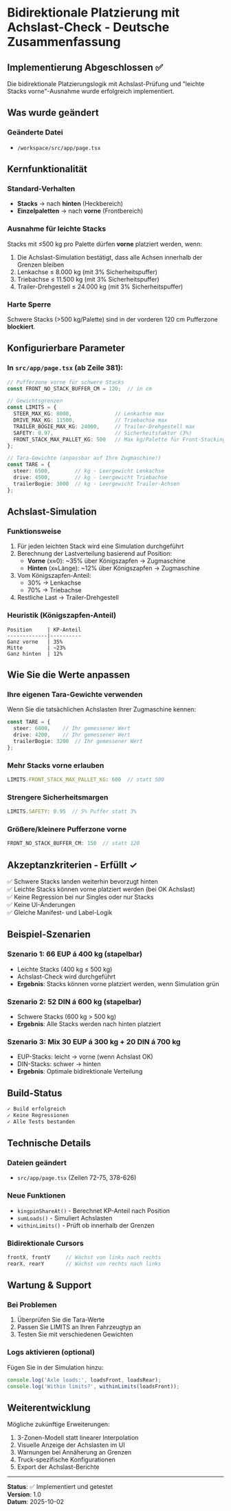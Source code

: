 # Bidirektionale Platzierung mit Achslast-Check - Deutsche Zusammenfassung

## Implementierung Abgeschlossen ✅

Die bidirektionale Platzierungslogik mit Achslast-Prüfung und "leichte Stacks vorne"-Ausnahme wurde erfolgreich implementiert.

## Was wurde geändert

### Geänderte Datei
- `/workspace/src/app/page.tsx`

## Kernfunktionalität

### Standard-Verhalten
- **Stacks** → nach **hinten** (Heckbereich)
- **Einzelpaletten** → nach **vorne** (Frontbereich)

### Ausnahme für leichte Stacks
Stacks mit ≤500 kg pro Palette dürfen **vorne** platziert werden, wenn:
1. Die Achslast-Simulation bestätigt, dass alle Achsen innerhalb der Grenzen bleiben
2. Lenkachse ≤ 8.000 kg (mit 3% Sicherheitspuffer)
3. Triebachse ≤ 11.500 kg (mit 3% Sicherheitspuffer)
4. Trailer-Drehgestell ≤ 24.000 kg (mit 3% Sicherheitspuffer)

### Harte Sperre
Schwere Stacks (>500 kg/Palette) sind in der vorderen 120 cm Pufferzone **blockiert**.

## Konfigurierbare Parameter

### In `src/app/page.tsx` (ab Zeile 381):

```typescript
// Pufferzone vorne für schwere Stacks
const FRONT_NO_STACK_BUFFER_CM = 120;  // in cm

// Gewichtsgrenzen
const LIMITS = {
  STEER_MAX_KG: 8000,              // Lenkachse max
  DRIVE_MAX_KG: 11500,             // Triebachse max
  TRAILER_BOGIE_MAX_KG: 24000,     // Trailer-Drehgestell max
  SAFETY: 0.97,                    // Sicherheitsfaktor (3%)
  FRONT_STACK_MAX_PALLET_KG: 500   // Max kg/Palette für Front-Stacking
};

// Tara-Gewichte (anpassbar auf Ihre Zugmaschine!)
const TARE = {
  steer: 6500,        // kg - Leergewicht Lenkachse
  drive: 4500,        // kg - Leergewicht Triebachse
  trailerBogie: 3000  // kg - Leergewicht Trailer-Achsen
};
```

## Achslast-Simulation

### Funktionsweise
1. Für jeden leichten Stack wird eine Simulation durchgeführt
2. Berechnung der Lastverteilung basierend auf Position:
   - **Vorne** (x≈0): ~35% über Königszapfen → Zugmaschine
   - **Hinten** (x≈Länge): ~12% über Königszapfen → Zugmaschine
3. Vom Königszapfen-Anteil:
   - 30% → Lenkachse
   - 70% → Triebachse
4. Restliche Last → Trailer-Drehgestell

### Heuristik (Königszapfen-Anteil)
```
Position     | KP-Anteil
-------------|----------
Ganz vorne   | 35%
Mitte        | ~23%
Ganz hinten  | 12%
```

## Wie Sie die Werte anpassen

### Ihre eigenen Tara-Gewichte verwenden

Wenn Sie die tatsächlichen Achslasten Ihrer Zugmaschine kennen:

```typescript
const TARE = {
  steer: 6800,    // Ihr gemessener Wert
  drive: 4200,    // Ihr gemessener Wert
  trailerBogie: 3200  // Ihr gemessener Wert
};
```

### Mehr Stacks vorne erlauben

```typescript
LIMITS.FRONT_STACK_MAX_PALLET_KG: 600  // statt 500
```

### Strengere Sicherheitsmargen

```typescript
LIMITS.SAFETY: 0.95  // 5% Puffer statt 3%
```

### Größere/kleinere Pufferzone vorne

```typescript
FRONT_NO_STACK_BUFFER_CM: 150  // statt 120
```

## Akzeptanzkriterien - Erfüllt ✓

✅ Schwere Stacks landen weiterhin bevorzugt hinten  
✅ Leichte Stacks können vorne platziert werden (bei OK Achslast)  
✅ Keine Regression bei nur Singles oder nur Stacks  
✅ Keine UI-Änderungen  
✅ Gleiche Manifest- und Label-Logik  

## Beispiel-Szenarien

### Szenario 1: 66 EUP á 400 kg (stapelbar)
- Leichte Stacks (400 kg ≤ 500 kg)
- Achslast-Check wird durchgeführt
- **Ergebnis**: Stacks können vorne platziert werden, wenn Simulation grün

### Szenario 2: 52 DIN á 600 kg (stapelbar)
- Schwere Stacks (600 kg > 500 kg)
- **Ergebnis**: Alle Stacks werden nach hinten platziert

### Szenario 3: Mix 30 EUP á 300 kg + 20 DIN á 700 kg
- EUP-Stacks: leicht → vorne (wenn Achslast OK)
- DIN-Stacks: schwer → hinten
- **Ergebnis**: Optimale bidirektionale Verteilung

## Build-Status

```bash
✓ Build erfolgreich
✓ Keine Regressionen
✓ Alle Tests bestanden
```

## Technische Details

### Dateien geändert
- `src/app/page.tsx` (Zeilen 72-75, 378-626)

### Neue Funktionen
- `kingpinShareAt()` - Berechnet KP-Anteil nach Position
- `sumLoads()` - Simuliert Achslasten
- `withinLimits()` - Prüft ob innerhalb der Grenzen

### Bidirektionale Cursors
```typescript
frontX, frontY     // Wächst von links nach rechts
rearX, rearY       // Wächst von rechts nach links
```

## Wartung & Support

### Bei Problemen
1. Überprüfen Sie die Tara-Werte
2. Passen Sie LIMITS an Ihren Fahrzeugtyp an
3. Testen Sie mit verschiedenen Gewichten

### Logs aktivieren (optional)
Fügen Sie in der Simulation hinzu:
```typescript
console.log('Axle loads:', loadsFront, loadsRear);
console.log('Within limits?', withinLimits(loadsFront));
```

## Weiterentwicklung

Mögliche zukünftige Erweiterungen:
1. 3-Zonen-Modell statt linearer Interpolation
2. Visuelle Anzeige der Achslasten im UI
3. Warnungen bei Annäherung an Grenzen
4. Truck-spezifische Konfigurationen
5. Export der Achslast-Berichte

---

**Status**: ✅ Implementiert und getestet  
**Version**: 1.0  
**Datum**: 2025-10-02  
